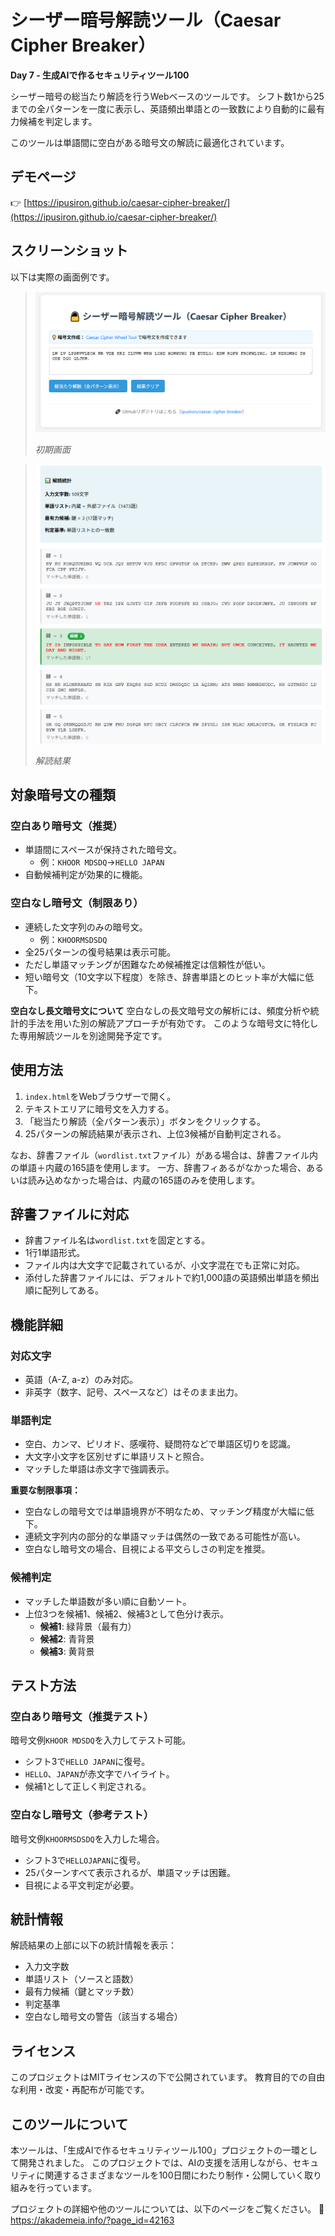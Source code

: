 # シーザー暗号解読ツール（Caesar Cipher Breaker）

**Day 7 - 生成AIで作るセキュリティツール100**

シーザー暗号の総当たり解読を行うWebベースのツールです。
シフト数1から25までの全パターンを一度に表示し、英語頻出単語との一致数により自動的に最有力候補を判定します。

このツールは単語間に空白がある暗号文の解読に最適化されています。

## デモページ

👉 [https://ipusiron.github.io/caesar-cipher-breaker/](https://ipusiron.github.io/caesar-cipher-breaker/)

## スクリーンショット

以下は実際の画面例です。

> ![初期画面](ss1.png)
>
> *初期画面*

>![解読結果](ss2.png)
>
> *解読結果*

## 対象暗号文の種類

### 空白あり暗号文（推奨）
- 単語間にスペースが保持された暗号文。
   - 例：`KHOOR MDSDQ`→`HELLO JAPAN`
- 自動候補判定が効果的に機能。

### 空白なし暗号文（制限あり）
- 連続した文字列のみの暗号文。
    - 例：`KHOORMSDSDQ`
- 全25パターンの復号結果は表示可能。
- ただし単語マッチングが困難なため候補推定は信頼性が低い。
- 短い暗号文（10文字以下程度）を除き、辞書単語とのヒット率が大幅に低下。

**空白なし長文暗号文について**
空白なしの長文暗号文の解析には、頻度分析や統計的手法を用いた別の解読アプローチが有効です。
このような暗号文に特化した専用解読ツールを別途開発予定です。

## 使用方法
1. `index.html`をWebブラウザーで開く。
2. テキストエリアに暗号文を入力する。
3. 「総当たり解読（全パターン表示）」ボタンをクリックする。
4. 25パターンの解読結果が表示され、上位3候補が自動判定される。

なお、辞書ファイル（`wordlist.txt`ファイル）がある場合は、辞書ファイル内の単語＋内蔵の165語を使用します。
一方、辞書フィあるがなかった場合、あるいは読み込めなかった場合は、内蔵の165語のみを使用します。

## 辞書ファイルに対応
- 辞書ファイル名は`wordlist.txt`を固定とする。
- 1行1単語形式。
- ファイル内は大文字で記載されているが、小文字混在でも正常に対応。
- 添付した辞書ファイルには、デフォルトで約1,000語の英語頻出単語を頻出順に配列してある。

## 機能詳細

### 対応文字
- 英語（A-Z, a-z）のみ対応。
- 非英字（数字、記号、スペースなど）はそのまま出力。

### 単語判定
- 空白、カンマ、ピリオド、感嘆符、疑問符などで単語区切りを認識。
- 大文字小文字を区別せずに単語リストと照合。
- マッチした単語は赤文字で強調表示。

**重要な制限事項：**
- 空白なしの暗号文では単語境界が不明なため、マッチング精度が大幅に低下。
- 連続文字列内の部分的な単語マッチは偶然の一致である可能性が高い。
- 空白なし暗号文の場合、目視による平文らしさの判定を推奨。

### 候補判定
- マッチした単語数が多い順に自動ソート。
- 上位3つを候補1、候補2、候補3として色分け表示。
  - **候補1**: 緑背景（最有力）
  - **候補2**: 青背景
  - **候補3**: 黄背景

## テスト方法

### 空白あり暗号文（推奨テスト）
暗号文例`KHOOR MDSDQ`を入力してテスト可能。
- シフト3で`HELLO JAPAN`に復号。
- `HELLO`、`JAPAN`が赤文字でハイライト。
- 候補1として正しく判定される。

### 空白なし暗号文（参考テスト）
暗号文例`KHOORMSDSDQ`を入力した場合。
- シフト3で`HELLOJAPAN`に復号。
- 25パターンすべて表示されるが、単語マッチは困難。
- 目視による平文判定が必要。

## 統計情報
解読結果の上部に以下の統計情報を表示：
- 入力文字数
- 単語リスト（ソースと語数）
- 最有力候補（鍵とマッチ数）
- 判定基準
- 空白なし暗号文の警告（該当する場合）

## ライセンス
このプロジェクトはMITライセンスの下で公開されています。 教育目的での自由な利用・改変・再配布が可能です。

## このツールについて
本ツールは、「生成AIで作るセキュリティツール100」プロジェクトの一環として開発されました。
このプロジェクトでは、AIの支援を活用しながら、セキュリティに関連するさまざまなツールを100日間にわたり制作・公開していく取り組みを行っています。

プロジェクトの詳細や他のツールについては、以下のページをご覧ください。
🔗 https://akademeia.info/?page_id=42163
